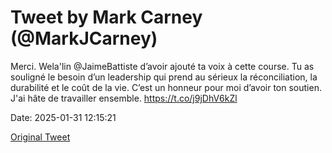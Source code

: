 # Tweet by Mark Carney (@MarkJCarney)

Merci. Wela'lin @JaimeBattiste d’avoir ajouté ta voix à cette course. Tu as souligné le besoin d’un leadership qui prend au sérieux la réconciliation, la durabilité et le coût de la vie. C’est un honneur pour moi d’avoir ton soutien. J'ai hâte de travailler ensemble. https://t.co/j9jDhV6kZl

Date: 2025-01-31 12:15:21

[Original Tweet](https://x.com/MarkJCarney/status/1885300836458266860)
